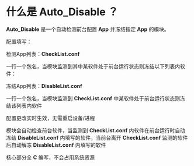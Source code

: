    # 什么是 **Auto_Disable** ？

**Auto_Disable** 是一个自动检测前台配置 **App** 并冻结指定 **App** 的模块。



配置填写：

检测App列表：**CheckList.conf**

一行一个包名，当模块监测到其中某软件处于前台运行状态则冻结以下列表内软件：

冻结App列表：**DisableList.conf**

一行一个包名，当模块监测到 **CheckList.conf** 中某软件处于前台运行状态则冻结该列表内软件

配置更改实时生效，无需重启设备/进程



模块会自动检查前台软件，当监测到 **CheckList.conf** 内软件在前台运行时自动冻结 **DisableList.conf** 内填写的软件，当前台离开 **CheckList.conf** 监测的软件后自动解冻 **DisableList.conf** 内填写的软件



核心部分全 **C** 编写，不会占用系统资源
